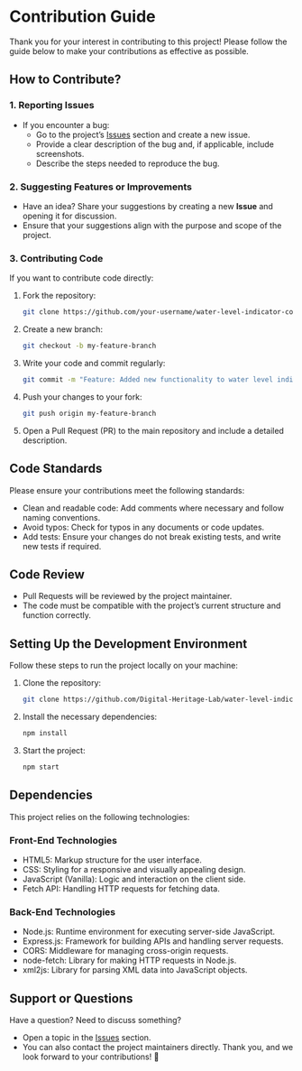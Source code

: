 # Contribution Guide

Thank you for your interest in contributing to this project! Please follow the guide below to make your contributions as effective as possible.

## How to Contribute?

### 1. Reporting Issues
- If you encounter a bug:
  - Go to the project’s [Issues](https://github.com/Digital-Heritage-Lab/water-level-indicator-cologne/issues) section and create a new issue.
  - Provide a clear description of the bug and, if applicable, include screenshots.
  - Describe the steps needed to reproduce the bug.

### 2. Suggesting Features or Improvements
- Have an idea? Share your suggestions by creating a new **Issue** and opening it for discussion.
- Ensure that your suggestions align with the purpose and scope of the project.

### 3. Contributing Code
If you want to contribute code directly:
1. Fork the repository:
   ```bash
   git clone https://github.com/your-username/water-level-indicator-cologne.git
2. Create a new branch:
   ```bash
   git checkout -b my-feature-branch
3. Write your code and commit regularly:
   ```bash
   git commit -m "Feature: Added new functionality to water level indicator."
4. Push your changes to your fork:
   ```bash
   git push origin my-feature-branch
5. Open a Pull Request (PR) to the main repository and include a detailed description.

## Code Standards
Please ensure your contributions meet the following standards:

- Clean and readable code: Add comments where necessary and follow naming conventions.
- Avoid typos: Check for typos in any documents or code updates.
- Add tests: Ensure your changes do not break existing tests, and write new tests if required.
## Code Review
- Pull Requests will be reviewed by the project maintainer.
- The code must be compatible with the project’s current structure and function correctly.

## Setting Up the Development Environment
Follow these steps to run the project locally on your machine:

1. Clone the repository:
   ```bash
   git clone https://github.com/Digital-Heritage-Lab/water-level-indicator-cologne.git cd water-level-indicator-cologne
2. Install the necessary dependencies:
   ```bash
   npm install
3. Start the project:
   ```bash
   npm start
## Dependencies
This project relies on the following technologies:

### Front-End Technologies
- HTML5: Markup structure for the user interface.
- CSS: Styling for a responsive and visually appealing design.
- JavaScript (Vanilla): Logic and interaction on the client side.
- Fetch API: Handling HTTP requests for fetching data.
### Back-End Technologies
- Node.js: Runtime environment for executing server-side JavaScript.
- Express.js: Framework for building APIs and handling server requests.
- CORS: Middleware for managing cross-origin requests.
- node-fetch: Library for making HTTP requests in Node.js.
- xml2js: Library for parsing XML data into JavaScript objects.

## Support or Questions
Have a question? Need to discuss something?

- Open a topic in the [Issues](https://github.com/Digital-Heritage-Lab/water-level-indicator-cologne/issues) section.
- You can also contact the project maintainers directly.
Thank you, and we look forward to your contributions! 🎉
